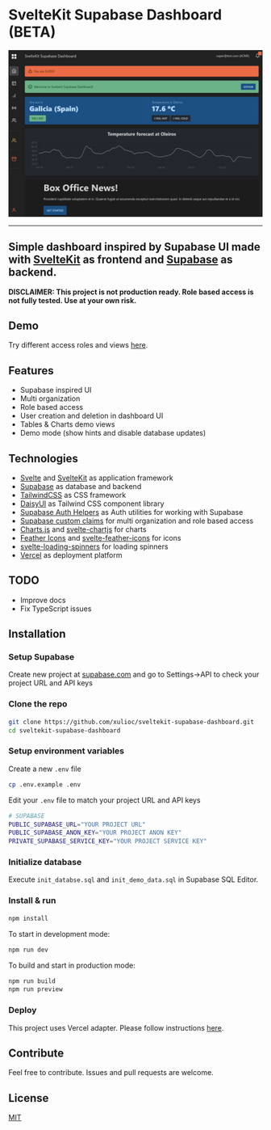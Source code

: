 

# SvelteKit Supabase Dashboard (BETA)

![alt text](/img/dashboard.png)

---

## Simple dashboard inspired by Supabase UI made with [SvelteKit](https://kit.svelte.dev/) as frontend and  [Supabase](https://supabase.com/) as backend.

**DISCLAIMER: This project is not production ready. Role based access is not fully tested. Use at your own risk.**

## Demo

Try different access roles and views [here](https://sveltekit-supabase-dashboard.vercel.app/).

## Features
- Supabase inspired UI
- Multi organization
- Role based access
- User creation and deletion in dashboard UI
- Tables & Charts demo views
- Demo mode (show hints and disable database updates)


## Technologies
- [Svelte](https://svelte.dev/) and [SvelteKit](https://kit.svelte.dev/) as application framework
- [Supabase](https://supabase.com/) as database and backend
- [TailwindCSS](https://tailwindcss.com/) as CSS framework
- [DaisyUI](https://daisyui.com/) as Tailwind CSS component library
- [Supabase Auth Helpers](https://github.com/supabase/auth-helpers) as Auth utilities for working with Supabase
- [Supabase custom claims](https://github.com/supabase-community/supabase-custom-claims) for multi organization and role based access
- [Charts.js](https://www.chartjs.org/) and [svelte-chartjs](https://www.npmjs.com/package/svelte-chartjs) for charts
- [Feather Icons](https://feathericons.com/) and [svelte-feather-icons](https://www.npmjs.com/package/svelte-feather-icons) for icons
- [svelte-loading-spinners](https://www.npmjs.com/package/svelte-loading-spinners) for loading spinners
- [Vercel](https://vercel.com/) as deployment platform

## TODO
- Improve docs
- Fix TypeScript issues
 
## Installation
### Setup Supabase
Create new project at [supabase.com](https://supabase.com/) and go to Settings->API to check your project URL and API keys

### Clone the repo
```bash
git clone https://github.com/xulioc/sveltekit-supabase-dashboard.git
cd sveltekit-supabase-dashboard
``` 

### Setup environment variables
Create a new `.env` file
```bash
cp .env.example .env
```
Edit your `.env` file to match your project URL and API keys
```bash
# SUPABASE
PUBLIC_SUPABASE_URL="YOUR PROJECT URL"
PUBLIC_SUPABASE_ANON_KEY="YOUR PROJECT ANON KEY"
PRIVATE_SUPABASE_SERVICE_KEY="YOUR PROJECT SERVICE KEY"
```

### Initialize database
Execute `init_databse.sql` and `init_demo_data.sql` in Supabase SQL Editor.

### Install & run

```bash
npm install
```
To start in development mode:
```bash
npm run dev
```
To build and start in production mode:
```bash
npm run build
npm run preview
```

### Deploy
This project uses Vercel adapter. Please follow instructions [here](https://vercel.com/guides/deploying-svelte-with-vercel).


## Contribute
Feel free to contribute. Issues and pull requests are welcome.

## License
[MIT](https://github.com/xulioc/sveltekit-supabase-dashboard/blob/main/LICENSE)